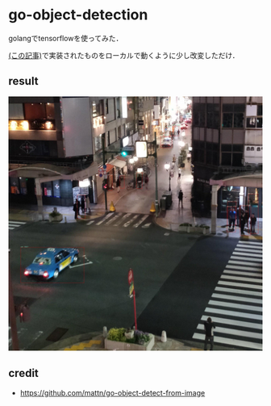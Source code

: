 # go-object-detection
golangでtensorflowを使ってみた．

[(この記事)](https://mattn.kaoriya.net/software/lang/go/20180825013735.htm)で実装されたものをローカルで動くように少し改変しただけ．

## result
![alt](./output.jpg)

## credit
* https://github.com/mattn/go-object-detect-from-image
